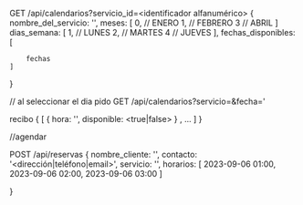 

GET /api/calendarios?servicio_id=<identificador alfanumérico>
{
	nombre_del_servicio: '<nombre del servicio>',
	meses: [ 
		0,	// ENERO
		1,	// FEBRERO
		3	// ABRIL
	]
	dias_semana: [
		1,	// LUNES
		2,	// MARTES
		4	// JUEVES
	],
	fechas_disponibles: [
		
		fechas
	]
}

// al seleccionar el dia pido
GET /api/calendarios?servicio=<nombre del servicio>&fecha=<Formato YYYY-MM-DD>'

recibo
{
	[
		{ hora: '<Formato HH:mmTZD>', disponible: <true|false> }
		, ...
	]
}

//agendar

POST /api/reservas
{
	nombre_cliente: '<cadena>',
	contacto: '<dirección|teléfono|email>',
	servicio: '<ID del servicio>',
	horarios: [
		2023-09-06 01:00,
        2023-09-06 02:00,
        2023-09-06 03:00
	]
    
} 